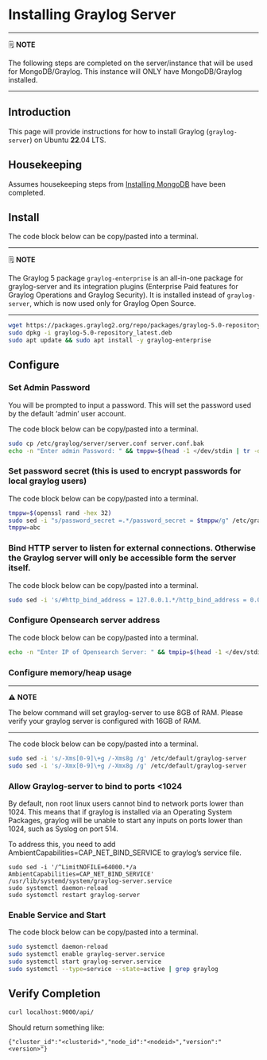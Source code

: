 # Installing Graylog Server

---
🗒️ **NOTE**

The following steps are completed on the server/instance that will be used for MongoDB/Graylog. This instance will ONLY have MongoDB/Graylog installed.

---

## Introduction

This page will provide instructions for how to install Graylog (`graylog-server`) on Ubuntu **22**.04 LTS.

## Housekeeping

Assumes housekeeping steps from [Installing MongoDB](installing%20mongodb.md#housekeeping) have been completed.

## Install

The code block below can be copy/pasted into a terminal.

---
🗒️ **NOTE**

The Graylog 5 package `graylog-enterprise` is an all-in-one package for graylog-server and its integration plugins (Enterprise Paid features for Graylog Operations and Graylog Security). It is installed instead of `graylog-server`, which is now used only for Graylog Open Source.

---

```sh
wget https://packages.graylog2.org/repo/packages/graylog-5.0-repository_latest.deb
sudo dpkg -i graylog-5.0-repository_latest.deb
sudo apt update && sudo apt install -y graylog-enterprise

```

## Configure
### Set Admin Password

You will be prompted to input a password. This will set the password used by the default ‘admin’ user account.

The code block below can be copy/pasted into a terminal.

```sh
sudo cp /etc/graylog/server/server.conf server.conf.bak
echo -n "Enter admin Password: " && tmppw=$(head -1 </dev/stdin | tr -d '\n' | sha256sum | cut -d" " -f1) && sudo sed -i "s/root_password_sha2 =.*/root_password_sha2 = $tmppw/g" /etc/graylog/server/server.conf

```

### Set password secret (this is used to encrypt passwords for local graylog users)

The code block below can be copy/pasted into a terminal.

```sh
tmppw=$(openssl rand -hex 32)
sudo sed -i "s/password_secret =.*/password_secret = $tmppw/g" /etc/graylog/server/server.conf
tmppw=abc

```

### Bind HTTP server to listen for external connections. Otherwise the Graylog server will only be accessible form the server itself.

The code block below can be copy/pasted into a terminal.

```sh
sudo sed -i 's/#http_bind_address = 127.0.0.1.*/http_bind_address = 0.0.0.0:9000/g' /etc/graylog/server/server.conf

```

### Configure Opensearch server address

The code block below can be copy/pasted into a terminal.

```sh
echo -n "Enter IP of Opensearch Server: " && tmpip=$(head -1 </dev/stdin) && sudo sed -i "s/#elasticsearch_hosts = .*/elasticsearch_hosts = http\:\/\/$tmpip\:9200/g" /etc/graylog/server/server.conf

```

### Configure memory/heap usage

---
⚠️ **NOTE**

The below command will set graylog-server to use 8GB of RAM. Please verify your graylog server is configured with 16GB of RAM.

---

The code block below can be copy/pasted into a terminal.

```sh
sudo sed -i 's/-Xms[0-9]\+g /-Xms8g /g' /etc/default/graylog-server
sudo sed -i 's/-Xmx[0-9]\+g /-Xmx8g /g' /etc/default/graylog-server

```

### Allow Graylog-server to bind to ports <1024

By default, non root linux users cannot bind to network ports lower than 1024. This means that if graylog is installed via an Operating System Packages, graylog will be unable to start any inputs on ports lower than 1024, such as Syslog on port 514.

To address this, you need to add AmbientCapabilities=CAP_NET_BIND_SERVICE to graylog’s service file.

```
sudo sed -i '/^LimitNOFILE=64000.*/a AmbientCapabilities=CAP_NET_BIND_SERVICE' /usr/lib/systemd/system/graylog-server.service
sudo systemctl daemon-reload
sudo systemctl restart graylog-server

```

### Enable Service and Start

The code block below can be copy/pasted into a terminal.

```sh
sudo systemctl daemon-reload
sudo systemctl enable graylog-server.service
sudo systemctl start graylog-server.service
sudo systemctl --type=service --state=active | grep graylog

```

## Verify Completion

```sh
curl localhost:9000/api/

```

Should return something like:

```
{"cluster_id":"<clusterid>","node_id":"<nodeid>","version":"<version>"}
```
